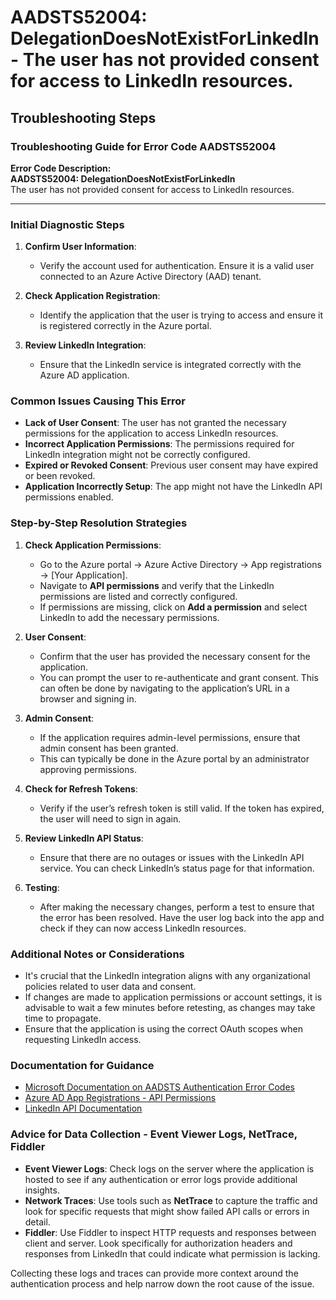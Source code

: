 # AADSTS52004: DelegationDoesNotExistForLinkedIn - The user has not provided consent for access to LinkedIn resources.


## Troubleshooting Steps
### Troubleshooting Guide for Error Code AADSTS52004

**Error Code Description:**  
**AADSTS52004: DelegationDoesNotExistForLinkedIn**  
The user has not provided consent for access to LinkedIn resources.

---

### Initial Diagnostic Steps
1. **Confirm User Information**:
   - Verify the account used for authentication. Ensure it is a valid user connected to an Azure Active Directory (AAD) tenant.

2. **Check Application Registration**:
   - Identify the application that the user is trying to access and ensure it is registered correctly in the Azure portal.

3. **Review LinkedIn Integration**:
   - Ensure that the LinkedIn service is integrated correctly with the Azure AD application.

### Common Issues Causing This Error
- **Lack of User Consent**: The user has not granted the necessary permissions for the application to access LinkedIn resources.
- **Incorrect Application Permissions**: The permissions required for LinkedIn integration might not be correctly configured.
- **Expired or Revoked Consent**: Previous user consent may have expired or been revoked.
- **Application Incorrectly Setup**: The app might not have the LinkedIn API permissions enabled.

### Step-by-Step Resolution Strategies
1. **Check Application Permissions**:
   - Go to the Azure portal → Azure Active Directory → App registrations → [Your Application].
   - Navigate to **API permissions** and verify that the LinkedIn permissions are listed and correctly configured.
   - If permissions are missing, click on **Add a permission** and select LinkedIn to add the necessary permissions.

2. **User Consent**:
   - Confirm that the user has provided the necessary consent for the application.
   - You can prompt the user to re-authenticate and grant consent. This can often be done by navigating to the application’s URL in a browser and signing in.

3. **Admin Consent**:
   - If the application requires admin-level permissions, ensure that admin consent has been granted.
   - This can typically be done in the Azure portal by an administrator approving permissions.

4. **Check for Refresh Tokens**:
   - Verify if the user’s refresh token is still valid. If the token has expired, the user will need to sign in again.

5. **Review LinkedIn API Status**:
   - Ensure that there are no outages or issues with the LinkedIn API service. You can check LinkedIn’s status page for that information.

6. **Testing**:
   - After making the necessary changes, perform a test to ensure that the error has been resolved. Have the user log back into the app and check if they can now access LinkedIn resources.

### Additional Notes or Considerations
- It's crucial that the LinkedIn integration aligns with any organizational policies related to user data and consent.
- If changes are made to application permissions or account settings, it is advisable to wait a few minutes before retesting, as changes may take time to propagate.
- Ensure that the application is using the correct OAuth scopes when requesting LinkedIn access.

### Documentation for Guidance
- [Microsoft Documentation on AADSTS Authentication Error Codes](https://docs.microsoft.com/en-us/azure/active-directory/develop/reference-aadsts-error-codes)
- [Azure AD App Registrations - API Permissions](https://docs.microsoft.com/en-us/azure/active-directory/develop/v2-app-permissions)
- [LinkedIn API Documentation](https://docs.microsoft.com/en-us/linkedin/shared/integrations/people/profile-api)

### Advice for Data Collection - Event Viewer Logs, NetTrace, Fiddler
- **Event Viewer Logs**: Check logs on the server where the application is hosted to see if any authentication or error logs provide additional insights.
- **Network Traces**: Use tools such as **NetTrace** to capture the traffic and look for specific requests that might show failed API calls or errors in detail.
- **Fiddler**: Use Fiddler to inspect HTTP requests and responses between client and server. Look specifically for authorization headers and responses from LinkedIn that could indicate what permission is lacking.

Collecting these logs and traces can provide more context around the authentication process and help narrow down the root cause of the issue.